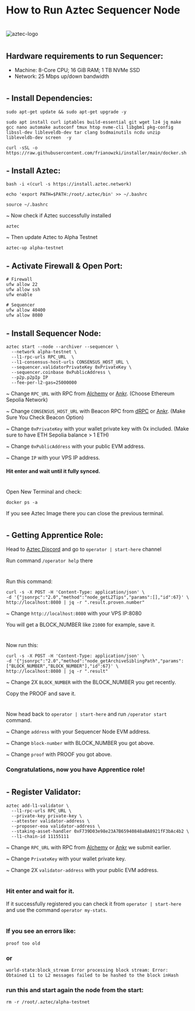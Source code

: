 # How to Run Aztec Sequencer Node
#
![aztec-logo](https://github.com/user-attachments/assets/b0b56462-dbcf-4afc-8ff9-c9dc000b71f2)
#
## Hardware requirements to run Sequencer:
- Machine: 8-Core CPU; 16 GiB RAM; 1 TB NVMe SSD
- Network: 25 Mbps up/down bandwidth
#
## - Install Dependencies:
```
sudo apt-get update && sudo apt-get upgrade -y
  ```
```
sudo apt install curl iptables build-essential git wget lz4 jq make gcc nano automake autoconf tmux htop nvme-cli libgbm1 pkg-config libssl-dev libleveldb-dev tar clang bsdmainutils ncdu unzip libleveldb-dev screen  -y
```
```
curl -sSL -o https://raw.githubusercontent.com/frianowzki/installer/main/docker.sh
```
## - Install Aztec:
```
bash -i <(curl -s https://install.aztec.network)
```
```
echo 'export PATH=$PATH:/root/.aztec/bin' >> ~/.bashrc
```
```
source ~/.bashrc
```
~ Now check if Aztec successfully installed
```
aztec
```
~ Then update Aztec to Alpha Testnet
```
aztec-up alpha-testnet
```
## - Activate Firewall & Open Port:
```
# Firewall
ufw allow 22
ufw allow ssh
ufw enable

# Sequencer
ufw allow 40400
ufw allow 8080
```
## - Install Sequencer Node:
```
aztec start --node --archiver --sequencer \
  --network alpha-testnet \
  --l1-rpc-urls RPC_URL  \
  --l1-consensus-host-urls CONSENSUS_HOST_URL \
  --sequencer.validatorPrivateKey 0xPrivateKey \
  --sequencer.coinbase 0xPublicAddress \
  --p2p.p2pIp IP
  --fee-per-l2-gas=25000000
```
~ Change `RPC_URL` with RPC from [Alchemy](https://dashboard.alchemy.com/) or [Ankr](https://www.ankr.com/rpc/). (Choose Ethereum Sepolia Network)

~ Change `CONSENSUS_HOST_URL` with Beacon RPC from [dRPC](https://drpc.org/) or [Ankr](https://www.ankr.com/rpc/). (Make Sure You Check Beacon Option)

~ Change `0xPrivateKey` with your wallet private key with 0x included. (Make sure to have ETH Sepolia balance > 1 ETH)

~ Change `0xPublicAddress` with your public EVM address.

~ Change `IP` with your VPS IP address.

#### Hit enter and wait until it fully synced. 
#
Open New Terminal and check:
```
docker ps -a
```
If you see Aztec Image there you can close the previous terminal. 
#
## - Getting Apprentice Role:

Head to [Aztec Discord](https://discord.gg/aztec) and go to `operator | start-here` channel

Run command `/operator help` there
#
 
Run this command:
```
curl -s -X POST -H 'Content-Type: application/json' \
-d '{"jsonrpc":"2.0","method":"node_getL2Tips","params":[],"id":67}' \
http://localhost:8080 | jq -r ".result.proven.number"
```
  ~ Change `http://localhost:8080` with your VPS IP:8080 

You will get a BLOCK_NUMBER like `21000` for example, save it. 
#

Now run this:
```
curl -s -X POST -H 'Content-Type: application/json' \
-d '{"jsonrpc":"2.0","method":"node_getArchiveSiblingPath","params":["BLOCK_NUMBER","BLOCK_NUMBER"],"id":67}' \
http://localhost:8080 | jq -r ".result"
```

  ~ Change 2X `BLOCK_NUMBER` with the BLOCK_NUMBER you get recently. 

Copy the PROOF and save it. 
#
Now head back to `operator | start-here` and run `/operator start` command.

~ Change `address` with your Sequencer Node EVM address.

~ Change `block-number` with BLOCK_NUMBER you got above.

~ Change `proof` with PROOF you got above.

### Congratulations, now you have Apprentice role!

#
#
## - Register Validator: 
```
aztec add-l1-validator \
  --l1-rpc-urls RPC_URL \
  --private-key private-key \
  --attester validator-address \
  --proposer-eoa validator-address \
  --staking-asset-handler 0xF739D03e98e23A7B65940848aBA8921fF3bAc4b2 \
  --l1-chain-id 11155111
```
~ Change `RPC_URL` with RPC from [Alchemy](https://dashboard.alchemy.com/) or [Ankr](https://www.ankr.com/rpc/) we submit earlier. 

~ Change `PrivateKey` with your wallet private key.

~ Change 2X `validator-address` with your public EVM address.
#
### Hit enter and wait for it. 

If it successfully registered you can check it from `operator | start-here` and use the command `operator my-stats`. 

#
#
#
### If you see an errors like:
`proof too old`
### or 
`world-state:block_stream Error processing block stream: Error: Obtained L1 to L2 messages failed to be hashed to the block inHash`
### run this and start again the node from the start:

```
rm -r /root/.aztec/alpha-testnet
```
